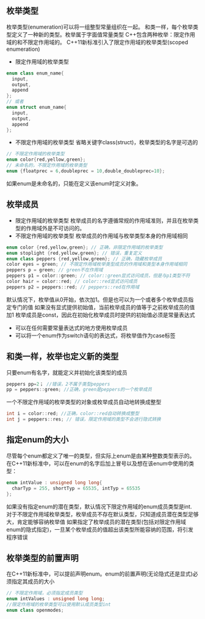 ## 枚举类型
枚举类型(enumeration)可以将一组整型常量组织在一起。
和类一样，每个枚举类型定义了一种新的类型。枚举属于字面值常量类型
C++包含两种枚举：限定作用域的和不限定作用域的。
C++11新标准引入了限定作用域的枚举类型(scoped enumeration)

+ 限定作用域的枚举类型
```cpp
enum class enum_name{
  input,
  output,
  append  
};
// 或者
enum struct enum_name{
  input,
  output,
  append
};
```
+ 不限定作用域的枚举类型
省略关键字class(struct)，枚举类型的名字是可选的
```cpp
// 不限定作用域的枚举类型
enum color{red,yellow,green};
// 未命名的，不限定作用域的枚举类型
enum {floatprec = 6,doubleprec = 10,double_doubleprec=10};
```
如果enum是未命名的，只能在定义该enum时定义对象。

## 枚举成员
+ 限定作用域的枚举类型
枚举成员的名字遵循常规的作用域准则，并且在枚举类型的作用域外是不可访问的。
+ 不限定作用域的枚举类型
枚举成员的作用域与枚举类型本身的作用域相同

```cpp
enum color {red,yellow,green}; // 正确，非限定作用域的枚举类型
enum stoplight {red,yellow,green}; // 错误，重复定义
enum class peppers {red,yellow,green}; // 正确，隐藏枚举成员
color eyes = green; // 不限定作用域枚举类型成员的作用域和类型本身作用域相同
peppers p = green; // green不在作用域
peppers p1 = color::green; // color::green显式访问成员，但是与p1类型不符
color hair = color::red; // color::red显式访问成员
peppers p2 = peppers::red; // peppers::red在作用域
```
默认情况下，枚举值从0开始，依次加1。但是也可以为一个或者多个枚举成员指定专门的值
如果没有显式提供初始值，当前枚举成员的值等于之前枚举成员的值加1
枚举成员是const，因此在初始化枚举成员时提供的初始值必须是常量表达式
+ 可以在任何需要常量表达式的地方使用枚举成员
+ 可以将一个enum作为switch语句的表达式，将枚举值作为case标签

## 和类一样，枚举也定义新的类型
只要enum有名字，就能定义并初始化该类型的成员
```cpp
peppers pp=2； //错误，2不属于类型peppers
pp = peppers::green; //正确，green是peppers的一个枚举成员
```

一个不限定作用域的枚举类型的对象或枚举成员自动地转换成整型
```cpp
int i = color::red; //正确，color::red自动转换成整型
int j = peppers::res; // 错误，限定作用域的类型不会进行隐式转换
```

## 指定enum的大小
尽管每个enum都定义了唯一的类型，但实际上enum是由某种整数类型表示的。
在C++11新标准中，可以在enum的名字后加上冒号以及想在该enum中使用的类型：
```cpp
enum intValue : unsigned long long{
  charTyp = 255, shortTyp = 65535, intTyp = 65535
};
```
如果没有指定enum的潜在类型，默认情况下限定作用域的enum成员类型是int.
对于不限定作用域枚举类型，枚举成员不存在默认类型，只知道成员潜在类型足够大，肯定能够容纳枚举值
如果指定了枚举成员的潜在类型(包括对限定作用域enum的隐式指定)，一旦某个枚举成员的值超出该类型所能容纳的范围，将引发程序错误

## 枚举类型的前置声明
在C++11新标准中，可以提前声明enum。enum的前置声明(无论隐式还是显式)必须指定其成员的大小
```cpp
// 不限定作用域，必须指定成员类型
enum intValues : unsigned long long;
//限定作用域的枚举类型可以使用默认成员类型int
enum class openmodes;
```
